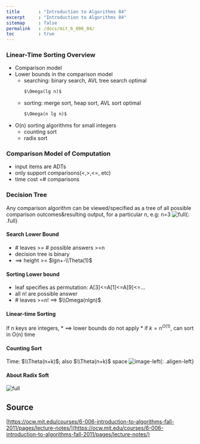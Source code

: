 ```yaml
---
title       : "Introduction to Algorithms 04"
excerpt     : "Introduction to Algorithms 04"
sitemap     : false
permalink   : /docs/mit_6_006_04/
toc         : true
---
```



### Linear-Time Sorting Overview
* Comparison model
* Lower bounds in the comparison model
  - searching: binary search, AVL tree search optimal 
    ```markdown
    $\Omega(lg n)$
    ```
  - sorting: merge sort, heap sort, AVL sort optimal
    ```markdown
    $\Omega(n lg n)$
    ```
* O(n) sorting algorithms for small integers
  - counting sort
  - radix sort

### Comparison Model of Computation
* input items are ADTs
* only support comparisons(<,>,<=, etc)
* time cost =# comparisons

### Decision Tree
Any comparison algorithm can be viewed/specified as a tree of all possible comparison outcomes&resulting output, for a particular n, e.g: n=3
![full](https://hostux.social/system/media_attachments/files/109/792/412/686/129/682/original/d5cbbddf2d8ef7ce.jpeg){: .full}

#### Search Lower Bound
* \# leaves >= \# possible answers >=n
* decision tree is binary
* ==> height >= $lgn+-\\Theta(1)$

#### Sorting Lower bound
* leaf specifies as permutation: A[3]<=A[1]<=A[9]<=...
* all n! are possible answer
* \# leaves >=n! ==> $\\Omega(nlgn)$

#### Linear-time Sorting
If n keys are integers,
    * ==> lower bounds do not apply
    * if $k=\mathrm{n}^{O(1)}$, can sort in O(n) time

#### Counting Sort
Time: $\\Theta(n+k)$; also $\\Theta(n+k)$ space
![image-left](https://hostux.social/system/media_attachments/files/109/792/525/563/444/839/original/05ed5d0a71d4215a.jpeg){: .aligen-left}

#### About Radix Soft 
![full](https://hostux.social/system/media_attachments/files/109/792/564/978/371/751/original/e38c2de5f9218910.jpeg)


## Source
[https://ocw.mit.edu/courses/6-006-introduction-to-algorithms-fall-2011/pages/lecture-notes/](https://ocw.mit.edu/courses/6-006-introduction-to-algorithms-fall-2011/pages/lecture-notes/)